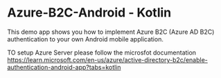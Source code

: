 # Azure-B2C-Android - Kotlin
 
This demo app shows you how to implement  Azure B2C (Azure AD B2C) authentication to your own Android mobile application.

TO setup Azure Server please follow the microsfot documentation
https://learn.microsoft.com/en-us/azure/active-directory-b2c/enable-authentication-android-app?tabs=kotlin

